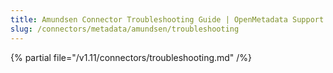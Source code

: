 ```yaml
---
title: Amundsen Connector Troubleshooting Guide | OpenMetadata Support
slug: /connectors/metadata/amundsen/troubleshooting
---
```


{% partial file="/v1.11/connectors/troubleshooting.md" /%}
